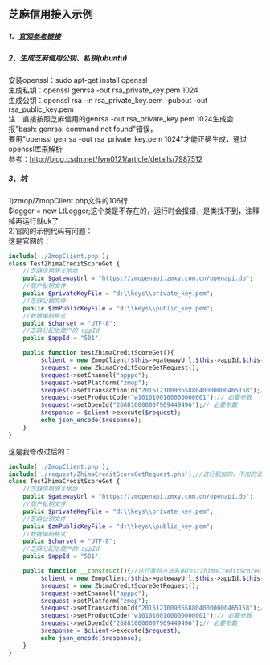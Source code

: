 ## 芝麻信用接入示例
##### 1、[官网参考链接](https://b.zmxy.com.cn/technology/openDoc.htm?relInfo=zhima.credit.score.get@1.0@1.5&relType=API_DOC&type=API_INFO_DOC&LEFT_MENU_MODEnull)

##### 2、生成芝麻信用公钥、私钥(ubuntu)
安装openssl：sudo apt-get install openssl <br/>
生成私钥：openssl genrsa -out rsa_private_key.pem 1024 <br/>
生成公钥：openssl rsa -in rsa_private_key.pem -pubout -out rsa_public_key.pem<br/>
注：直接按照芝麻信用的genrsa -out rsa_private_key.pem 1024生成会报"bash: genrsa: command not found"错误，<br/>
要用"openssl genrsa -out rsa_private_key.pem 1024"才能正确生成，通过openssl库来解析<br/>
参考：http://blog.csdn.net/fym0121/article/details/7987512<br/>

##### 3、坑<br/>
1)zmop/ZmopClient.php文件的106行<br/>
$logger = new LtLogger;这个类是不存在的，运行时会报错，是类找不到，注释掉再运行就ok了<br/>
2)官网的示例代码有问题：<br/>
这是官网的：<br/>
```php
include('./ZmopClient.php');
class TestZhimaCreditScoreGet {
    //芝麻信用网关地址
    public $gatewayUrl = "https://zmopenapi.zmxy.com.cn/openapi.do";
    //商户私钥文件
    public $privateKeyFile = "d:\\keys\\private_key.pem";
    //芝麻公钥文件
    public $zmPublicKeyFile = "d:\\keys\\public_key.pem";
    //数据编码格式
    public $charset = "UTF-8";
    //芝麻分配给商户的 appId
    public $appId = "501";

    public function testZhimaCreditScoreGet(){
         $client = new ZmopClient($this->gatewayUrl,$this->appId,$this->charset,$this->privateKeyFile,$this->zmPublicKeyFile);
         $request = new ZhimaCreditScoreGetRequest();
         $request->setChannel("apppc");
         $request->setPlatform("zmop");
         $request->setTransactionId("201512100936588040000000465158");// 必要参数 
         $request->setProductCode("w1010100100000000001");// 必要参数 
         $request->setOpenId("268810000007909449496");// 必要参数 
         $response = $client->execute($request);
         echo json_encode($response);
    }
}
```
这是我修改过后的：<br/>
```php
include('./ZmopClient.php');
include('./request/ZhimaCreditScoreGetRequest.php');//这行我加的，不加的话会报class ZhimaCreditScoreGetRequest not found
class TestZhimaCreditScoreGet {
    //芝麻信用网关地址
    public $gatewayUrl = "https://zmopenapi.zmxy.com.cn/openapi.do";
    //商户私钥文件
    public $privateKeyFile = "d:\\keys\\private_key.pem";
    //芝麻公钥文件
    public $zmPublicKeyFile = "d:\\keys\\public_key.pem";
    //数据编码格式
    public $charset = "UTF-8";
    //芝麻分配给商户的 appId
    public $appId = "501";

    public function __construct(){//这行我将方法名由TestZhimaCreditScoreGet改为了__construct，这和php的版本有关，在构造聚光灯自调用时
         $client = new ZmopClient($this->gatewayUrl,$this->appId,$this->charset,$this->privateKeyFile,$this->zmPublicKeyFile);
         $request = new ZhimaCreditScoreGetRequest();
         $request->setChannel("apppc");
         $request->setPlatform("zmop");
         $request->setTransactionId("201512100936588040000000465158");// 必要参数 
         $request->setProductCode("w1010100100000000001");// 必要参数 
         $request->setOpenId("268810000007909449496");// 必要参数 
         $response = $client->execute($request);
         echo json_encode($response);
    }
}
```
